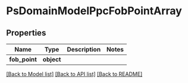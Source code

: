 # PsDomainModelPpcFobPointArray

## Properties
Name | Type | Description | Notes
------------ | ------------- | ------------- | -------------
**fob_point** | **object** |  | 

[[Back to Model list]](../README.md#documentation-for-models) [[Back to API list]](../README.md#documentation-for-api-endpoints) [[Back to README]](../README.md)

